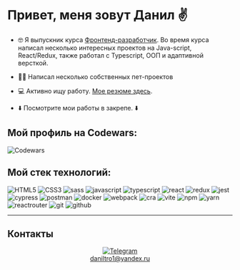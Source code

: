 # Привет, меня зовут Данил ✌️

- 🤓 Я выпускник курса [Фронтенд-разработчик](https://practicum.yandex.ru/frontend-developer/). Во время курса написал несколько интересных проектов на Java-script, React/Redux, также работал с Typescript, ООП и адаптивной версткой.

- 🧑‍💻 Написал несколько собственных пет-проектов 

- 💻 Активно ищу работу. [Мое резюме здесь](https://disk.yandex.ru/i/-2CCSowne5Lifg).

- ⬇️ Посмотрите мои работы в закрепе. ⬇️

## Мой профиль на Codewars:

![Codewars](https://www.codewars.com/users/daniltro/badges/large)

## Мой стек технологий:

![HTML5](https://img.shields.io/badge/HTML5-000?style=for-the-badge&logo=HTML5)
![CSS3](https://img.shields.io/badge/CSS3-000?style=for-the-badge&logo=CSS3&logoColor=blue)
![sass](https://img.shields.io/badge/sass-000?style=for-the-badge&logo=sass&logoColor=ff69b4)
![javascript](https://img.shields.io/badge/javascript-000?style=for-the-badge&logo=javascript&logoColor=yellow)
![typescript](https://img.shields.io/badge/typescript-000?style=for-the-badge&logo=typescript&logoColor=blue)
![react](https://img.shields.io/badge/react-000?style=for-the-badge&logo=react&logoColor=blue)
![redux](https://img.shields.io/badge/redux-000?style=for-the-badge&logo=redux&logoColor=blue)
![jest](https://img.shields.io/badge/jest-000?style=for-the-badge&logo=jest&logoColor=orange)
![cypress](https://img.shields.io/badge/cypress-000?style=for-the-badge&logo=cypress&logoColor=40E0D0)
![postman](https://img.shields.io/badge/postman-000?style=for-the-badge&logo=postman&logoColor=orange)
![docker](https://img.shields.io/badge/docker-000?style=for-the-badge&logo=docker&logoColor=blue)
![webpack](https://img.shields.io/badge/webpack-000?style=for-the-badge&logo=webpack&logoColor=light-blue)
![cra](https://img.shields.io/badge/cra-000?style=for-the-badge&logo=create-react-app&logoColor=40e0d0)
![vite](https://img.shields.io/badge/vite-000?style=for-the-badge&logo=vite&logoColor=8A2BE2)
![npm](https://img.shields.io/badge/npm-000?style=for-the-badge&logo=npm&logoColor=orange)
![yarn](https://img.shields.io/badge/yarn-000?style=for-the-badge&logo=yarn&logoColor=blue)
![reactrouter](https://img.shields.io/badge/React%20Router-000?style=for-the-badge&logo=react-router&logoColor=orange)
![git](https://img.shields.io/badge/git-000?style=for-the-badge&logo=git&logoColor=red)
![github](https://img.shields.io/badge/github-000?style=for-the-badge&logo=github&logoColor=white)

---

## Контакты

<p style="text-align: center;">
    <a href="https://t.me/daniltro">
        <img src="https://img.shields.io/badge/Telegram-0088cc?style=flat&logo=telegram&logoColor=white" alt="Telegram">
    </a>
    <br>
    <a href="mailto:daniltro1@yandex.ru">daniltro1@yandex.ru</a>
</p>

